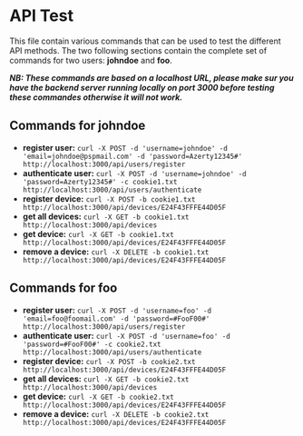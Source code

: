 # API Test

This file contain various commands that can be used to test the different API methods.
The two following sections contain the complete set of commands for two users: **johndoe** and **foo**.

**_NB: These commands are based on a localhost URL, please make sur you have the backend server running locally on port 3000 before testing these commandes otherwise it will not work._**

## Commands for johndoe

- **register user:** `curl -X POST -d 'username=johndoe' -d 'email=johndoe@pspmail.com' -d 'password=Azerty12345#' http://localhost:3000/api/users/register`
- **authenticate user:** `curl -X POST -d 'username=johndoe' -d 'password=Azerty12345#' -c cookie1.txt http://localhost:3000/api/users/authenticate`
- **register device:** `curl -X POST -b cookie1.txt http://localhost:3000/api/devices/E24F43FFFE44D05F`
- **get all devices:** `curl -X GET -b cookie1.txt http://localhost:3000/api/devices`
- **get device:** `curl -X GET -b cookie1.txt http://localhost:3000/api/devices/E24F43FFFE44D05F`
- **remove a device:** `curl -X DELETE -b cookie1.txt http://localhost:3000/api/devices/E24F43FFFE44D05F`

## Commands for foo

- **register user:** `curl -X POST -d 'username=foo' -d 'email=foo@foomail.com' -d 'password=#FooF00#' http://localhost:3000/api/users/register`
- **authenticate user:** `curl -X POST -d 'username=foo' -d 'password=#FooF00#' -c cookie2.txt http://localhost:3000/api/users/authenticate`
- **register device:** `curl -X POST -b cookie2.txt http://localhost:3000/api/devices/E24F43FFFE44D05F`
- **get all devices:** `curl -X GET -b cookie2.txt http://localhost:3000/api/devices`
- **get device:** `curl -X GET -b cookie2.txt http://localhost:3000/api/devices/E24F43FFFE44D05F`
- **remove a device:** `curl -X DELETE -b cookie2.txt http://localhost:3000/api/devices/E24F43FFFE44D05F`
